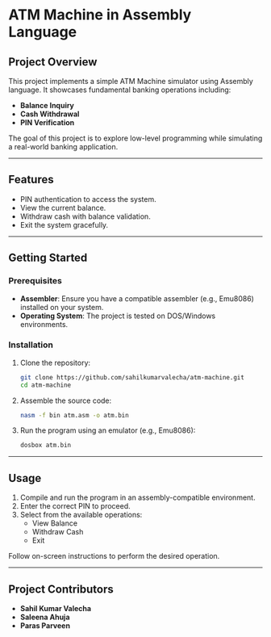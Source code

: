 # ATM Machine in Assembly Language  

## **Project Overview**  
This project implements a simple ATM Machine simulator using Assembly language. It showcases fundamental banking operations including:  
- **Balance Inquiry**  
- **Cash Withdrawal**  
- **PIN Verification**

The goal of this project is to explore low-level programming while simulating a real-world banking application.  

---

## **Features**  
- PIN authentication to access the system.  
- View the current balance.  
- Withdraw cash with balance validation.  
- Exit the system gracefully.  

---

## **Getting Started**  
### **Prerequisites**  
- **Assembler**: Ensure you have a compatible assembler (e.g., Emu8086) installed on your system.  
- **Operating System**: The project is tested on DOS/Windows environments.  

### **Installation**  
1. Clone the repository:  
   ```bash
   git clone https://github.com/sahilkumarvalecha/atm-machine.git
   cd atm-machine
   ```
2. Assemble the source code:  
   ```bash
   nasm -f bin atm.asm -o atm.bin
   ```
3. Run the program using an emulator (e.g., Emu8086):  
   ```bash
   dosbox atm.bin
   ```

---

## **Usage**  
1. Compile and run the program in an assembly-compatible environment.  
2. Enter the correct PIN to proceed.  
3. Select from the available operations:  
   - View Balance  
   - Withdraw Cash  
   - Exit  

Follow on-screen instructions to perform the desired operation.

---

## **Project Contributors**  
- **Sahil Kumar Valecha**  
- **Saleena Ahuja**
- **Paras Parveen**  
